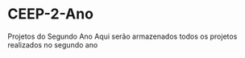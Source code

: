 # CEEP-2-Ano
Projetos do Segundo Ano
Aqui serão armazenados todos os projetos realizados no segundo ano
